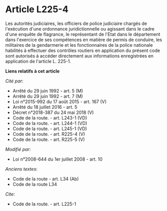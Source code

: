# Article L225-4

Les autorités judiciaires, les officiers de police judiciaire chargés de l'exécution d'une ordonnance juridictionnelle ou
agissant dans le cadre d'une enquête de flagrance, le représentant de l'Etat dans le département dans l'exercice de ses
compétences en matière de permis de conduire, les militaires de la gendarmerie et les fonctionnaires de la police nationale
habilités à effectuer des contrôles routiers en application du présent code sont autorisés à accéder directement aux
informations enregistrées en application de l'article L. 225-1.

**Liens relatifs à cet article**

_Cité par_:

  - Arrêté du 29 juin 1992 - art. 5 (M)
  - Arrêté du 29 juin 1992 - art. 7 (M)
  - Loi n°2015-992 du 17 août 2015 - art. 167 (V)
  - Arrêté du 18 juillet 2016 - art. 5
  - Décret n°2018-387 du 24 mai 2018 (V)
  - Code de la route. - art. L243-1 (VD)
  - Code de la route. - art. L244-1 (VD)
  - Code de la route. - art. L245-1 (VD)
  - Code de la route. - art. R225-4 (V)
  - Code de la route. - art. R225-5 (V)

_Modifié par_:

  - Loi n°2008-644 du 1er juillet 2008 - art. 10

_Anciens textes_:

  - Code de la route - art. L34 (Ab)
  - Code de la route L34

_Cite_:

  - Code de la route. - art. L225-1
